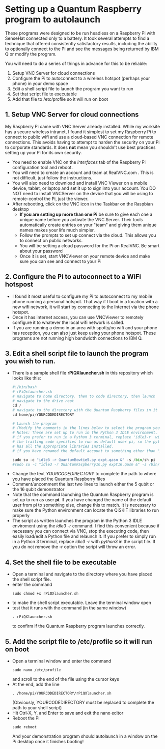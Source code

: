 # Setting up a Quantum Raspberry program to autolaunch

These programs were designed to be run headless on a Raspberry Pi with SenseHat connected only to a battery. 
It took several attempts to find a technique that offered consistently satisfactory results, 
including the ability to optionally connect to the Pi and see the messages being returned by IBM Q or modify the program.

You will need to do a series of things in advance for this to be reliable:
1. Setup VNC Server for cloud connections
1. Configure the Pi to autoconnect to a wireless hotspot (perhaps your phone) in your demo space
1. Edit a shell script file to launch the program you want to run
1. Set that script file to executable
1. Add that file to /etc/profile so it will run on boot
## 1. Setup VNC Server for cloud connections
My Raspberry Pi came with VNC Server already installed. While my worksite has a secure wireless intranet, I found it simplest to set my Raspberry Pi to connect to public wifi and use a cloud-based VNC connection for remote connections. This avoids having to attempt to harden the security on your Pi to corporate standards. It does **not** mean you shouldn't use best practices setting up your Pi for its own security.
* You need to enable VNC on the *interfaces* tab of the Raspberry Pi configuration tool and reboot.
* You will need to create an account and team at RealVNC.com . This is not difficult, just follow the instructions. 
* You will also need to download and install VNC Viewer on a mobile device, tablet, or laptop and set it up to sign into your account. You DO NOT need to install VNCServer on the device that you will be using to remote-control the Pi, just the viewer.
* After rebooting, click on the VNC icon in the Taskbar on the Raspbian desktop
  * **If you are setting up more than one Pi** be sure to give each one a unique name before you activate the VNC Server. Their tools automatically create entries on your "team" and giving them unique names makes your life much simpler.
  * Follow the prompts to set up connect via the cloud. This allows you to connect on public networks. 
  * You will be setting a cloud password for the Pi on RealVNC. Be smart about your password
  * Once it is set, start VNCViewer on your remote device and make sure you can see and connect to your Pi
## 2. Configure the Pi to autoconnect to a WiFi hotspost
  * I found it most useful to configure my Pi to autoconnect to my mobile phone running a personal hotspot. That way if I boot in a location with a new wifi network, it will start by connecting to the Internet via the phone hotspot. 
  * Once it has internet access, you can use VNCViewer to remotely configure it to whatever the local wifi network is called.
  * If you are running a demo in an area with spotty/no wifi and your phone has reception, you can also just keep using your phone hotspot. These programs are not running high bandwidth connections to IBM Q.
  ## 3. Edit a shell script file to launch the program you wish to run.
  * There is a sample shell file  **rPiQXlauncher.sh** in this repository which looks like this:
      ```python
      #!/bin/bash
      # rPiQxlauncher.sh
      # navigate to home directory, then to code directory, then launch
      # navigate to the drive root
      cd /
      # navigate to the directory with the Quantum Raspberry files in it (update YOURCODEDIRECTORY appropriately)
      cd home/pi/YOURCODEDIRECTORY

      # Launch the program
      # (Modify the comments in the lines below to select the program you want to launch at boot)
      # Notes: These are set up to run in the Python 3 IDLE environment.
      # if you prefer to run in a Python 3 terminal, replace 'idle3-r' with 'python3'
      # the trailing code specifies to run as default user pi, so the python environment
      # has all the appropriate libraries installed.
      # if you have renamed the default account to something other than "pi" update the line appropriately.

      sudo su -c "idle3 -r QuantumBowtie5.py expt.qasm &" -s /bin/sh pi
      #sudo su -c "idle3 -r QuantumRaspberry16.py expt16.qasm &" -s /bin/sh pi
      ```
  * Change the text *YOURCODEDIRECTORY* to complete the path to where you have placed the Quantum Raspberry files
  * Comment/uncomment the last two lines to launch either the 5 qubit or the 16 qubit demonstrator
  * Note that the command launching the Quantum Raspberry program is set up to run as user **pi**. If you have changed the name of the default user from pi to something else, change this to match. It is necessary to make sure the Python environment can locate the QISKIT libraries to run properly
  * The script as written launches the program in the Python 3 IDLE enviroment using the *idle3 -r* command. I find this convenient because if necessary you can connect via VNC, stop the executing code, then easily load/edit a Python file and relaunch it. If you prefer to simply run in a Python 3 terminal, replace *idle3 -r* with *python3* in the script file. If you do not remove the -r option the script will throw an error.

  ## 4. Set the shell file to be executable
  * Open a terminal and navigate to the directory where you have placed the shell script file.
  * enter the command
      ```raspbian
      sudo chmod +x rPiQXlauncher.sh
      ```
  * to make the shell script executable. Leave the terminal window open
  * test that it runs with the command (in the same window)
      ```raspbian
      . rPiQXlauncher.sh
      ```
    to confirm if the Quantum Raspberry program launches correctly.
    
 ## 5. Add the script file to /etc/profile so it will run on boot
   * Open a terminal window and enter the command 
       ```raspbian
       sudo nano /etc/profile
       ```
       and scroll to the end of the file using the cursor keys
   * At the end, add the line 
       ```raspbian
       . /home/pi/YOURCODEDIRECTORY/rPiQXlauncher.sh
       ```
       (Obviously, YOURCODEDIRECTORY must be replaced to complete the path to your shell script)
   * Hit Ctrl-X, Y, and Enter to save and exit the nano editor
   * Reboot the Pi
       ```raspbian
       sudo reboot
       ```
       And your demonstration program should autolaunch in a window on the Pi desktop once it finishes booting!

